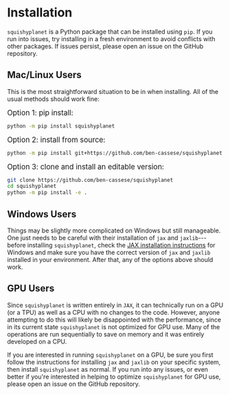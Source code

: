 # Installation

``squishyplanet`` is a Python package that can be installed using ``pip``. If you run into issues, try installing in a fresh environment to avoid conflicts with other packages. If issues persist, please open an issue on the GitHub repository.

## Mac/Linux Users

This is the most straightforward situation to be in when installing. All of the usual methods should work fine:

<span style="font-size:larger;">Option 1: pip install:</span>

```bash
python -m pip install squishyplanet
```

<span style="font-size:larger;">Option 2: install from source:</span>

```bash
python -m pip install git+https://github.com/ben-cassese/squishyplanet
```

<span style="font-size:larger;">Option 3: clone and install an editable version:</span>

```bash
git clone https://github.com/ben-cassese/squishyplanet
cd squishyplanet
python -m pip install -e .
```

## Windows Users

Things may be slightly more complicated on Windows but still manageable. One just needs to be careful with their installation of ``jax`` and ``jaxlib``--- before installing ``squishyplanet``, check the [JAX installation instructions](https://jax.readthedocs.io/en/latest/installation.html#install-cpu) for Windows and make sure you have the correct version of ``jax`` and ``jaxlib`` installed in your environment. After that, any of the options above should work.

## GPU Users

Since ``squishyplanet`` is written entirely in ``JAX``, it can technically run on a GPU (or a TPU) as well as a CPU with no changes to the code. However, anyone attempting to do this will likely be disappointed with the performance, since in its current state  ``squishyplanet`` is not optimized for GPU use. Many of the operations are run  sequentially to save on memory and it was entirely developed on a CPU.

If you are interested in running ``squishyplanet`` on a GPU, be sure you first follow the instructions for installing ``jax`` and ``jaxlib`` on your specific system, then install ``squishyplanet`` as normal. If you run into any issues, or even better if you're interested in helping to optimize ``squishyplanet`` for GPU use, please open an issue on the GitHub repository.
